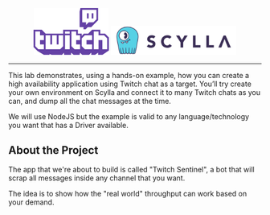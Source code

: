 
<p style="text-align:center;">
    <img src="./images/twitch-logo.png" width="150">
    <img src="./images/scylla-logo.png" width="250">
</p>


---

This lab demonstrates, using a hands-on example, how you can create a high availability application using Twitch chat as a target. You’ll try create your own environment on Scylla and connect it to many Twitch chats as you can, and dump all the chat messages at the time.

We will use NodeJS but the example is valid to any language/technology you want that has a Driver available.


## About the Project

The app that we're about to build is called "Twitch Sentinel", a bot that will scrap all messages inside any channel that you want.

The idea is to show how the "real world" throughput can work based on your demand.

